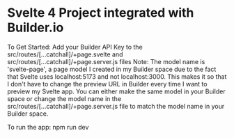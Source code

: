 # Svelte 4 Project integrated with Builder.io


To Get Started:
Add your Builder API Key to the src/routes/[...catchall]/+page.svelte and src/routes/[...catchall]/+page.server.js files
Note: The model name is 'svelte-page', a page model I created in my Builder space due to the fact that Svelte uses localhost:5173 and not localhost:3000. 
This makes it so that I don't have to change the preview URL in Builder every time I want to preview my Svelte app.
You can either make the same model in your Builder space or change the model name in the src/routes/[...catchall]/+page.server.js file to match the model name in your Builder space.

To run the app:
npm run dev